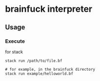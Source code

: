 # brainfuck interpreter
## Usage
### Execute
for stack
```
stack run /path/to/file.bf

# for example, in the brainfuck directory
stack run example/helloworld.bf
```